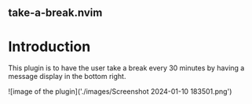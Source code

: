 ## take-a-break.nvim

# Introduction 

This plugin is to have the user take a break every 30 minutes by having 
a message display in the bottom right. 

![image of the plugin]('./images/Screenshot 2024-01-10 183501.png')
